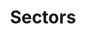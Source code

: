 ---
title: Sectors
seo:
  page_title: 
  meta_description: View a wide variety of construction projects, from commercial office spaces and mini-warehouses to pole barns, milking parlors and equestrian riding arenas.
  featured_image: /cartech-1_tu5nwu.jpg
hero: 
  enabled: true
  heading: See our Successful Projects for Yourself.
  body: >-
    From commercial office spaces and mini-warehouses to pole barns, milking parlors and equestrian riding arenas, our expert construction team has designed and built it all.
  image:
    image_url: /cartech-1_tu5nwu.jpg
  button:
    enabled: false
    open_in_new_tab: true
    button_url: #
    button_text: Visit Us
  button_2:
    enabled: false
    open_in_new_tab: false
    button_url: #
    button_text: Contact Us
  featured_project: 
    enabled: true
    name: CarTech Auto Repair
    url: /portfolio/cartech-auto-repair/
---